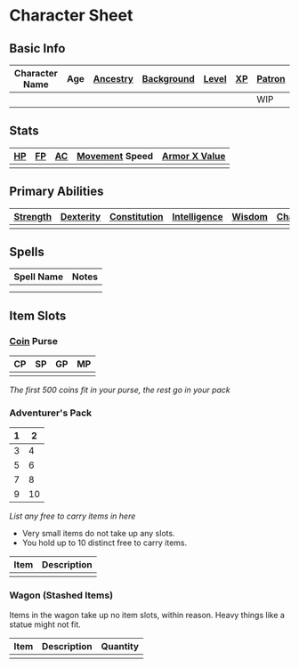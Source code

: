 # Character Sheet

## Basic Info

| Character Name | Age | [Ancestry](../../Player%20Characters/Ancenstries/Ancestry.md) | [Background](../../Player%20Characters/Backgrounds.md) | [Level](../../Player%20Characters/Derived%20Statistics/Level.md) | [XP](../../Player%20Characters/Derived%20Statistics/Experience%20Points.md) | [Patron](../../Magic/Spells/Patrons/Patron.md) |
| -------------- | --- | ------------------------------------------------------------- | ------------------------------------------------------ | ---------------------------------------------------------------- | --------------------------------------------------------------------------- | ---------------------------------------------- |
|                |     |                                                               |                                                        |                                                                  |                                                                             | WIP                                            |
## Stats

| [HP](../../Player%20Characters/Derived%20Statistics/Health%20Points.md) | [FP](../../Player%20Characters/Derived%20Statistics/Fatigue%20Points.md) | [AC](../../Player%20Characters/Derived%20Statistics/Armor%20Class.md) | [Movement](../../Game%20Procedures/Movement.md) Speed | [Armor X Value](../../Items/Equipment/Individual%20Item%20Cards/Armors/Armor%20Properties/Armor%20X%20Property.md) |
| ----------------------------------------------------------------------- | ------------------------------------------------------------------------ | --------------------------------------------------------------------- | ----------------------------------------------------- | ------------------------------------------------------------------------------------------------------------------ |
|                                                                         |                                                                          |                                                                       |                                                       |                                                                                                                    |
## Primary Abilities

| [Strength](../../Player%20Characters/Chosen%20Statistics/Strength.md) | [Dexterity](../../Player%20Characters/Chosen%20Statistics/Dexterity.md) | [Constitution](../../Player%20Characters/Chosen%20Statistics/Constitution.md) | [Intelligence](../../Player%20Characters/Chosen%20Statistics/Intelligence.md) | [Wisdom](../../Player%20Characters/Chosen%20Statistics/Wisdom.md)<br> | [Charisma](../../Player%20Characters/Chosen%20Statistics/Charisma.md)<br> |
| ---------------------------------------------------------------- | ------------------------------------------------------------------ | ------------------------------------------------------------------------ | ------------------------------------------------------------------------ | ---------------------------------------------------------------- | -------------------------------------------------------------------- |
|                                                                  |                                                                    |                                                                          |                                                                          |                                                                  |                                                                      |
## Spells

| Spell Name | Notes |
| ---------- | ----- |
|            |       |
|            |       |

## Item Slots
### [Coin](../../Economy/Coins.md) Purse

| CP  | SP  | GP  | MP  |
| --- | --- | --- | --- |
|     |     |     |     |
*The first 500 coins fit in your purse, the rest go in your pack*
### Adventurer's Pack

| 1   | 2   |
| --- | --- |
| 3   | 4   |
| 5   | 6   |
| 7   | 8   |
| 9   | 10  |
*List any free to carry items in here*
- Very small items do not take up any slots.
- You hold up to 10 distinct free to carry items.

| Item | Description |
| ---- | ----------- |
|      |             |
### Wagon (Stashed Items)
Items in the wagon take up no item slots, within reason. Heavy things like a statue might not fit.

| Item | Description | Quantity |
| ---- | ----------- | -------- |
|      |             |          |
